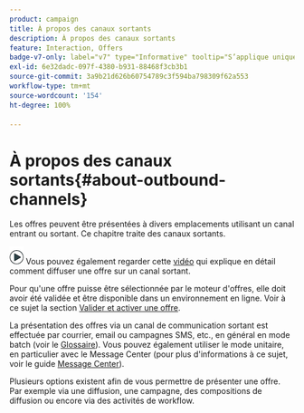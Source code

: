 ```yaml
---
product: campaign
title: À propos des canaux sortants
description: À propos des canaux sortants
feature: Interaction, Offers
badge-v7-only: label="v7" type="Informative" tooltip="S’applique uniquement à Campaign Classic v7"
exl-id: 6e32dadc-097f-4380-b931-88468f3cb3b1
source-git-commit: 3a9b21d626b60754789c3f594ba798309f62a553
workflow-type: tm+mt
source-wordcount: '154'
ht-degree: 100%

---
```


# À propos des canaux sortants{#about-outbound-channels}



Les offres peuvent être présentées à divers emplacements utilisant un canal entrant ou sortant. Ce chapitre traite des canaux sortants.

![](assets/do-not-localize/how-to-video.png) Vous pouvez également regarder cette [vidéo](https://helpx.adobe.com/campaign/classic/how-to/deliver-an-offer-on-outbound-channel-in-acv6.html?playlist=/ccx/v1/collection/product/campaign/classic/segment/digital-marketers/explevel/intermediate/applaunch/get-started/collection.ccx.js&amp;ref=helpx.adobe.com) qui explique en détail comment diffuser une offre sur un canal sortant.

Pour qu&#39;une offre puisse être sélectionnée par le moteur d&#39;offres, elle doit avoir été validée et être disponible dans un environnement en ligne. Voir à ce sujet la section [Valider et activer une offre](../../interaction/using/approving-and-activating-an-offer.md).

La présentation des offres via un canal de communication sortant est effectuée par courrier, email ou campagnes SMS, etc., en général en mode batch (voir le [Glossaire](../../interaction/using/i-glossary.md)). Vous pouvez également utiliser le mode unitaire, en particulier avec le Message Center (pour plus d&#39;informations à ce sujet, voir le guide [Message Center](../../message-center/using/about-transactional-messaging.md)).

Plusieurs options existent afin de vous permettre de présenter une offre. Par exemple via une diffusion, une campagne, des compositions de diffusion ou encore via des activités de workflow.
